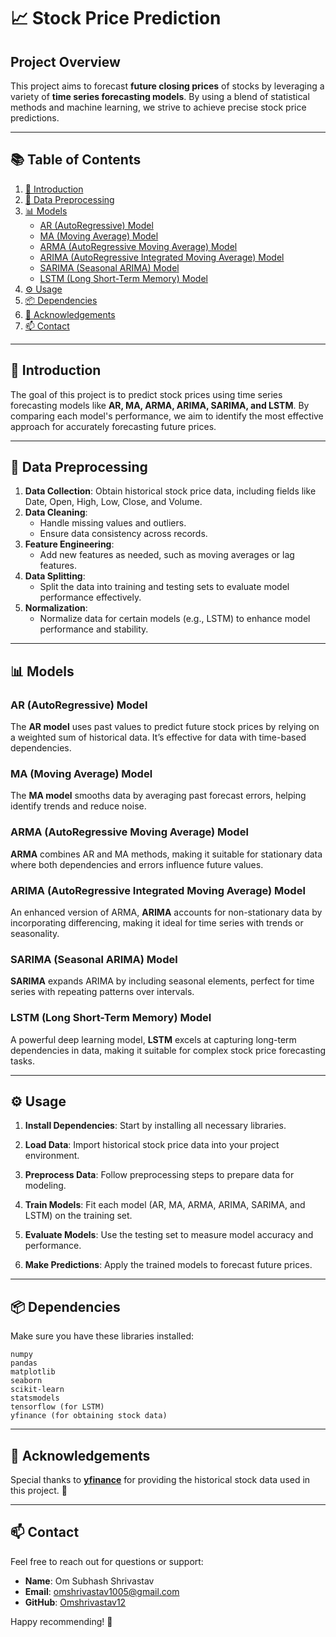 # 📈 Stock Price Prediction

## Project Overview

This project aims to forecast **future closing prices** of stocks by leveraging a variety of **time series forecasting models**. By using a blend of statistical methods and machine learning, we strive to achieve precise stock price predictions.

---

## 📚 Table of Contents

1. [📖 Introduction](#-introduction)
2. [🔄 Data Preprocessing](#-data-preprocessing)
3. [📊 Models](#-models)
   - [AR (AutoRegressive) Model](#ar-autoregressive-model)
   - [MA (Moving Average) Model](#ma-moving-average-model)
   - [ARMA (AutoRegressive Moving Average) Model](#arma-autoregressive-moving-average-model)
   - [ARIMA (AutoRegressive Integrated Moving Average) Model](#arima-autoregressive-integrated-moving-average-model)
   - [SARIMA (Seasonal ARIMA) Model](#sarima-seasonal-arima-model)
   - [LSTM (Long Short-Term Memory) Model](#lstm-long-short-term-memory-model)
4. [⚙️ Usage](#%EF%B8%8F-usage)
5. [📦 Dependencies](#-dependencies)
6. [💬 Acknowledgements](#-acknowledgements)
7. [📫 Contact](#-contact)

---

## 📖 Introduction

The goal of this project is to predict stock prices using time series forecasting models like **AR, MA, ARMA, ARIMA, SARIMA, and LSTM**. By comparing each model's performance, we aim to identify the most effective approach for accurately forecasting future prices.

---

## 🔄 Data Preprocessing

1. **Data Collection**: Obtain historical stock price data, including fields like Date, Open, High, Low, Close, and Volume.
2. **Data Cleaning**:
   - Handle missing values and outliers.
   - Ensure data consistency across records.
3. **Feature Engineering**:
   - Add new features as needed, such as moving averages or lag features.
4. **Data Splitting**:
   - Split the data into training and testing sets to evaluate model performance effectively.
5. **Normalization**:
   - Normalize data for certain models (e.g., LSTM) to enhance model performance and stability.

---

## 📊 Models

### AR (AutoRegressive) Model

The **AR model** uses past values to predict future stock prices by relying on a weighted sum of historical data. It’s effective for data with time-based dependencies.

### MA (Moving Average) Model

The **MA model** smooths data by averaging past forecast errors, helping identify trends and reduce noise.

### ARMA (AutoRegressive Moving Average) Model

**ARMA** combines AR and MA methods, making it suitable for stationary data where both dependencies and errors influence future values.

### ARIMA (AutoRegressive Integrated Moving Average) Model

An enhanced version of ARMA, **ARIMA** accounts for non-stationary data by incorporating differencing, making it ideal for time series with trends or seasonality.

### SARIMA (Seasonal ARIMA) Model

**SARIMA** expands ARIMA by including seasonal elements, perfect for time series with repeating patterns over intervals.

### LSTM (Long Short-Term Memory) Model

A powerful deep learning model, **LSTM** excels at capturing long-term dependencies in data, making it suitable for complex stock price forecasting tasks.

---

## ⚙️ Usage

1. **Install Dependencies**: Start by installing all necessary libraries.
   
2. **Load Data**: Import historical stock price data into your project environment.

3. **Preprocess Data**: Follow preprocessing steps to prepare data for modeling.

4. **Train Models**: Fit each model (AR, MA, ARMA, ARIMA, SARIMA, and LSTM) on the training set.

5. **Evaluate Models**: Use the testing set to measure model accuracy and performance.

6. **Make Predictions**: Apply the trained models to forecast future prices.

---

## 📦 Dependencies

Make sure you have these libraries installed:

```plaintext
numpy
pandas
matplotlib
seaborn
scikit-learn
statsmodels
tensorflow (for LSTM)
yfinance (for obtaining stock data)
```

---

## 💬 Acknowledgements

Special thanks to **[yfinance](https://pypi.org/project/yfinance/)** for providing the historical stock data used in this project. 📅

---

## 📫 Contact

Feel free to reach out for questions or support:

- **Name**: Om Subhash Shrivastav
- **Email**: [omshrivastav1005@gmail.com](mailto:omshrivastav1005@gmail.com)
- **GitHub**: [Omshrivastav12](https://github.com/Omshrivastav12)

Happy recommending! 🌟
